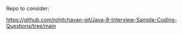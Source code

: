 Repo to consider:

https://github.com/rohitchavan-git/Java-8-Interview-Sample-Coding-Questions/tree/main
